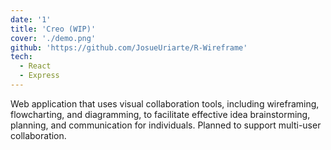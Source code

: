 ```yaml
---
date: '1'
title: 'Creo (WIP)'
cover: './demo.png'
github: 'https://github.com/JosueUriarte/R-Wireframe'
tech:
  - React
  - Express
---
```


Web application that uses visual collaboration tools, including wireframing, flowcharting, and diagramming, to facilitate effective idea brainstorming, planning, and communication for individuals. Planned to support multi-user collaboration.

